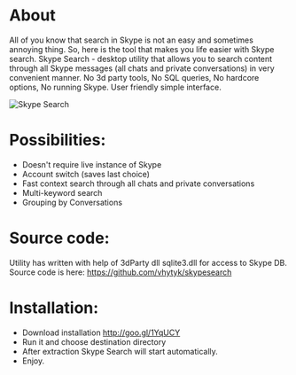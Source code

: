 About
=====
All of you know that search in Skype is not an easy and sometimes annoying thing. So, here is the tool that makes you life easier with Skype search. 
Skype Search - desktop utility that allows you to search content through all Skype messages (all chats and private conversations) in very convenient manner. No 3d party tools, No SQL queries, No hardcore options, No running Skype. User friendly simple interface.

![Skype Search](https://github.com/vhytyk/skypesearch/blob/master/SkypeSearch/skype_search.png "Skype Search")

Possibilities:
=====
- Doesn't require live instance of Skype 
- Account switch (saves last choice)
- Fast context search through all chats and private conversations
- Multi-keyword search
- Grouping by Conversations
 
Source code:
=====
Utility has written with help of 3dParty dll sqlite3.dll for access to Skype DB. 
Source code is here: https://github.com/vhytyk/skypesearch

Installation:
=====
- Download installation http://goo.gl/1YqUCY
- Run it and choose destination directory
- After extraction Skype Search will start automatically.
- Enjoy.
